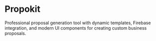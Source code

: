 # Propokit
Professional proposal generation tool with dynamic templates, Firebase integration, and modern UI components for creating custom business proposals.
